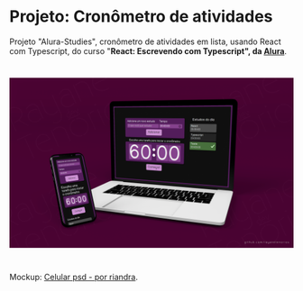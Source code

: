 # Projeto: Cronômetro de atividades

Projeto "Alura-Studies", cronômetro de atividades em lista, usando React com Typescript, do curso "**React: Escrevendo com Typescript", da [Alura](https://cursos.alura.com.br/course/react-modernizando-escrever-typescript)**.
#
![Mockup projeto](./public/mockup.png)
 #
 #
 #
Mockup: [Celular psd - por riandra](https://br.freepik.com/fotos-vetores-gratis/celular).